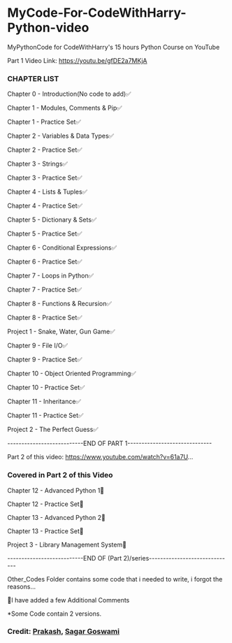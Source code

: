 # MyCode-For-CodeWithHarry-Python-video

MyPythonCode for CodeWithHarry's 15 hours Python Course on YouTube

Part 1 Video Link: https://youtu.be/gfDE2a7MKjA

### CHAPTER LIST

Chapter 0 - Introduction(No code to add)✅

Chapter 1 - Modules, Comments & Pip✅

Chapter 1 - Practice Set✅

Chapter 2 - Variables & Data Types✅

Chapter 2 - Practice Set✅

Chapter 3 - Strings✅

Chapter 3 - Practice Set✅

Chapter 4 - Lists & Tuples✅

Chapter 4 - Practice Set✅

Chapter 5 - Dictionary & Sets✅

Chapter 5 - Practice Set✅

Chapter 6 - Conditional Expressions✅

Chapter 6 - Practice Set✅

Chapter 7 - Loops in Python✅

Chapter 7 - Practice Set✅

Chapter 8 - Functions & Recursion✅

Chapter 8 - Practice Set✅

Project 1 - Snake, Water, Gun Game✅

Chapter 9 - File I/O✅

Chapter 9 - Practice Set✅

Chapter 10 - Object Oriented Programming✅

Chapter 10 - Practice Set✅

Chapter 11 - Inheritance✅

Chapter 11 - Practice Set✅

Project 2 - The Perfect Guess✅

---------------------------END OF PART 1------------------------------

Part 2 of this video: https://www.youtube.com/watch?v=61a7U...

### Covered in Part 2 of this Video

Chapter 12 - Advanced Python 1🔲

Chapter 12 - Practice Set🔲

Chapter 13 - Advanced Python 2🔲

Chapter 13 - Practice Set🔲

Project 3 - Library Management System🔲

---------------------------END OF (Part 2)/series------------------------------

Other_Codes Folder contains some code that i needed to write, i forgot the reasons...

📝I have added a few Additional Comments

*Some Code contain 2 versions.

### Credit: [Prakash](https://github.com/Prakash4844), [Sagar Goswami](https://github.com/sagargoswami2001)